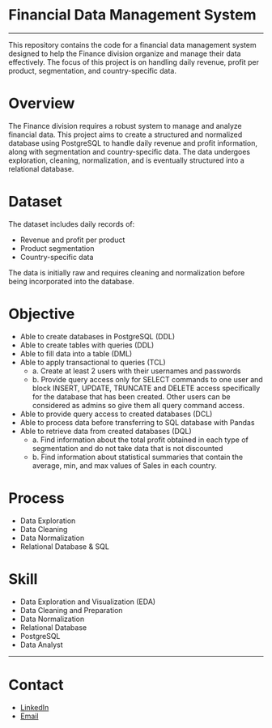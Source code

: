 # Financial Data Management System
---
This repository contains the code  for a financial data management system designed to help the Finance division organize and manage their data effectively. The focus of this project is on handling daily revenue, profit per product, segmentation, and country-specific data.

# Overview
The Finance division requires a robust system to manage and analyze financial data. This project aims to create a structured and normalized database using PostgreSQL to handle daily revenue and profit information, along with segmentation and country-specific data. The data undergoes exploration, cleaning, normalization, and is eventually structured into a relational database.

# Dataset

The dataset includes daily records of:

- Revenue and profit per product
- Product segmentation
- Country-specific data

The data is initially raw and requires cleaning and normalization before being incorporated into the database.

# Objective
- Able to create databases in PostgreSQL (DDL)
- Able to create tables with queries (DDL)
- Able to fill data into a table (DML)
- Able to apply transactional to queries (TCL)
    - a. Create at least 2 users with their usernames and passwords
    - b. Provide query access only for SELECT commands to one user and block INSERT, UPDATE, TRUNCATE and DELETE access specifically for the database that has been created. Other users can be considered as admins so give them all query command access.
- Able to provide query access to created databases (DCL)
- Able to process data before transferring to SQL database with Pandas
- Able to retrieve data from created databases (DQL)
    - a. Find information about the total profit obtained in each type of  segmentation and do not take data that is not discounted
    - b. Find information about statistical summaries that contain the average, min, and max values of Sales in each country.


# Process
- Data Exploration
- Data Cleaning
- Data Normalization
- Relational Database & SQL


# Skill
- Data Exploration and Visualization (EDA)
- Data Cleaning and Preparation
- Data Normalization
- Relational Database 
- PostgreSQL
- Data Analyst

---

# Contact
- [LinkedIn](https://www.linkedin.com/in/tasyamla/)
- [Email](mailto:tsyamalia04@gmail.com)
